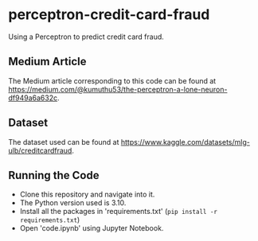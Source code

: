 # perceptron-credit-card-fraud

Using a Perceptron to predict credit card fraud.

## Medium Article

The Medium article corresponding to this code can be found at https://medium.com/@kumuthu53/the-perceptron-a-lone-neuron-df949a6a632c.

## Dataset

The dataset used can be found at https://www.kaggle.com/datasets/mlg-ulb/creditcardfraud.

## Running the Code

* Clone this repository and navigate into it.
* The Python version used is 3.10.
* Install all the packages in 'requirements.txt' (`pip install -r requirements.txt`)
* Open 'code.ipynb' using Jupyter Notebook.
